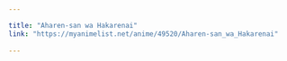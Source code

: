 ```yaml
---

title: "Aharen-san wa Hakarenai"
link: "https://myanimelist.net/anime/49520/Aharen-san_wa_Hakarenai"
   
---
```


